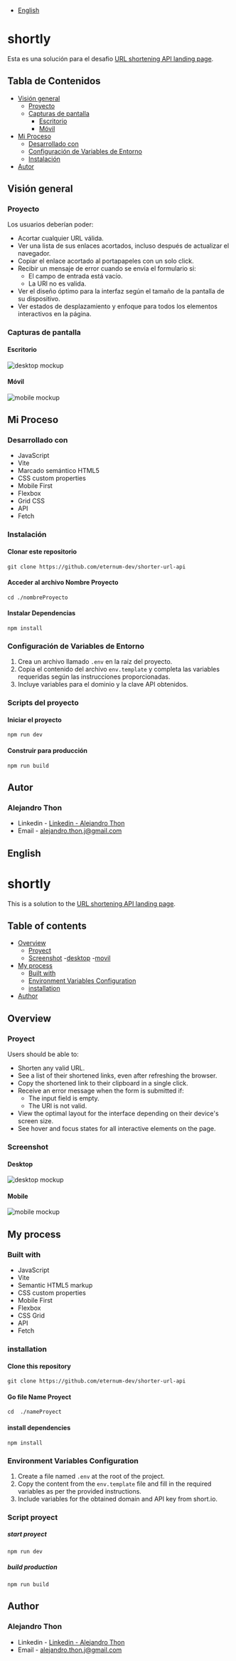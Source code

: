- [English](#English)

# shortly

Esta es una solución para el desafio  [URL shortening API landing page](https://www.frontendmentor.io/challenges/url-shortening-api-landing-page-2ce3ob-G).

## Tabla de Contenidos
- [Visión general](#visión-general)
  - [Proyecto](#proyecto)
  - [Capturas de pantalla](#capturas-de-pantalla)
    - [Escritorio](#escritorio)
    - [Móvil](#móvil)
- [Mi Proceso](#mi-proceso)
  - [Desarrollado con](#desarrollado-con)
  - [Configuración de Variables de Entorno](#configuración-de-variables-de-entorno)
  - [Instalación](#instalación)
- [Autor](#autor)

## Visión general

### Proyecto

Los usuarios deberían poder:
- Acortar cualquier URL válida.
- Ver una lista de sus enlaces acortados, incluso después de actualizar el navegador.
- Copiar el enlace acortado al portapapeles con un solo click.
- Recibir un mensaje de error cuando se envía el formulario si:
  - El campo de entrada está vacío.
  - La URl no es valida.
- Ver el diseño óptimo para la interfaz según el tamaño de la pantalla de su dispositivo.
- Ver estados de desplazamiento y enfoque para todos los elementos interactivos en la página.

### Capturas de pantalla

#### Escritorio

   <image src="src\images\design\short-url-desktop-mockup.png" alt="desktop mockup">

#### Móvil

   <image src="src\images\design\short-url-mobile-mockup.png" alt="mobile mockup">

## Mi Proceso

### Desarrollado con

- JavaScript
- Vite
- Marcado semántico HTML5
- CSS custom properties
- Mobile First
- Flexbox
- Grid CSS
- API
- Fetch

### Instalación

#### Clonar este repositorio

`git clone https://github.com/eternum-dev/shorter-url-api`

#### Acceder al archivo Nombre Proyecto

`cd ./nombreProyecto`

#### Instalar Dependencias

`npm install`

### Configuración de Variables de Entorno

1. Crea un archivo llamado `.env` en la raíz del proyecto.
2. Copia el contenido del archivo `env.template` y completa las variables requeridas según las instrucciones proporcionadas.
3. Incluye variables para el dominio y la clave API obtenidos.

### Scripts del proyecto

#### Iniciar el proyecto

`npm run dev`

#### Construir para producción

`npm run build`

## Autor

### Alejandro Thon

- Linkedin - [Linkedin - Alejandro Thon](www.linkedin.com/in/alejandrothon/)
- Email - alejandro.thon.j@gmail.com


## English

# shortly
This is a solution to the [URL shortening API landing page](https://www.frontendmentor.io/challenges/url-shortening-api-landing-page-2ce3ob-G).

## Table of contents
- [Overview](#overview)
  - [Proyect](#Proyect)
  - [Screenshot](#screenshot)
    -[desktop](#desktop)
    -[movil](#movil)
- [My process](#my-process)
  - [Built with](#built-with)
  - [Environment Variables Configuration](#Environment-Variables-Configuration)
  - [installation](#installation)
- [Author](#author)

## Overview

### Proyect

Users should be able to:
- Shorten any valid URL.
- See a list of their shortened links, even after refreshing the browser.
- Copy the shortened link to their clipboard in a single click.
- Receive an error message when the form is submitted if:
    - The input field is empty.
    - The URl is not valid.
- View the optimal layout for the interface depending on their device's screen size.
- See hover and focus states for all interactive elements on the page.

### Screenshot

#### Desktop

   <image src="src\images\design\short-url-desktop-mockup.png" alt="desktop mockup">

#### Mobile

   <image src="src\images\design\short-url-mobile-mockup.png" alt="mobile mockup">

## My process

### Built with

- JavaScript
- Vite
- Semantic HTML5 markup
- CSS custom properties
- Mobile First
- Flexbox
- CSS Grid
- API
- Fetch


### installation

#### Clone this repository

`git clone https://github.com/eternum-dev/shorter-url-api`


#### Go file Name Proyect

`cd  ./nameProyect`

#### install dependencies

`npm install `


###  Environment Variables Configuration

1. Create a file named `.env` at the root of the project.
2. Copy the content from the `env.template` file and fill in the required variables as per the provided instructions.
3. Include variables for the obtained domain and API key from short.io.


### Script proyect

##### start proyect

`npm run dev`

##### build production

`npm run build`

## Author

### Alejandro Thon

- Linkedin - [Linkedin - Alejandro Thon](www.linkedin.com/in/alejandrothon/)
- Email - alejandro.thon.j@gmail.com

